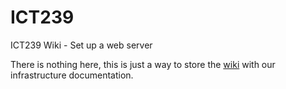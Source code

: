 # ICT239
ICT239 Wiki - Set up a web server

There is nothing here, this is just a way to store the [wiki](/wiki) with our infrastructure documentation.
